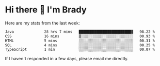 # Hi there 👋 I'm Brady

Here are my stats from the last week:
<!--START_SECTION:waka-->

```txt
Java              28 hrs 7 mins   ████████████████████████▓   98.22 %
CSS               16 mins         ▒░░░░░░░░░░░░░░░░░░░░░░░░   00.93 %
HTML              5 mins          ░░░░░░░░░░░░░░░░░░░░░░░░░   00.31 %
SQL               4 mins          ░░░░░░░░░░░░░░░░░░░░░░░░░   00.25 %
TypeScript        1 min           ░░░░░░░░░░░░░░░░░░░░░░░░░   00.07 %
```

<!--END_SECTION:waka-->

If I haven't responded in a few days, please email me directly. 
